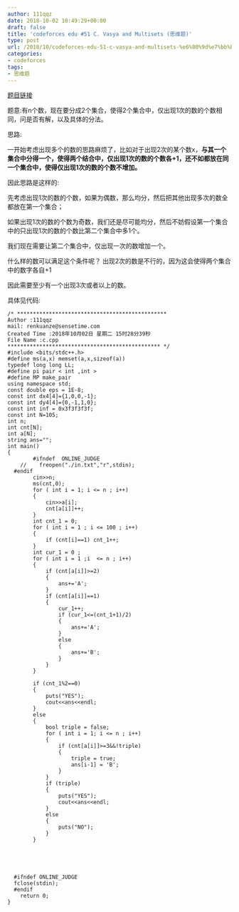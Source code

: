 ```yaml
---
author: 111qqz
date: 2018-10-02 10:49:29+00:00
draft: false
title: 'codeforces edu #51 C. Vasya and Multisets (思维题)'
type: post
url: /2018/10/codeforces-edu-51-c-vasya-and-multisets-%e6%80%9d%e7%bb%b4%e9%a2%98/
categories:
- codeforces
tags:
- 思维题
---
```


[题目链接](http://codeforces.com/contest/1051/problem/C)

题意:有n个数，现在要分成2个集合，使得2个集合中，仅出现1次的数的个数相同，问是否有解，以及具体的分法。

思路:

一开始考虑出现多个的数的思路麻烦了，比如对于出现2次的某个数x，**与其一个集合中分得一个，使得两个结合中，仅出现1次的数的个数各+1，还不如都放在同一个集合中，使得仅出现1次的数的个数不增加。**

因此思路是这样的:

先考虑出现1次的数的个数，如果为偶数，那么均分，然后把其他出现多次的数全都放在第一个集合；

如果出现1次的数的个数为奇数，我们还是尽可能均分，然后不妨假设第一个集合中的只出现1次的数的个数比第二个集合中多1个。

我们现在需要让第二个集合中，仅出现一次的数增加一个。

什么样的数可以满足这个条件呢？ 出现2次的数是不行的，因为这会使得两个集合中的数字各自+1

因此需要至少有一个出现3次或者以上的数。

具体见代码:

    
    /* ***********************************************
    Author :111qqz
    mail: renkuanze@sensetime.com
    Created Time :2018年10月02日 星期二 15时28分39秒
    File Name :c.cpp
    ************************************************ */
    #include <bits/stdc++.h>
    #define ms(a,x) memset(a,x,sizeof(a))
    typedef long long LL;
    #define pi pair < int ,int >
    #define MP make_pair
    using namespace std;
    const double eps = 1E-8;
    const int dx4[4]={1,0,0,-1};
    const int dy4[4]={0,-1,1,0};
    const int inf = 0x3f3f3f3f;
    const int N=105;
    int n;
    int cnt[N];
    int a[N];
    string ans="";
    int main()
    {
            #ifndef  ONLINE_JUDGE 
        //    freopen("./in.txt","r",stdin);
      #endif
    		cin>>n;
    		ms(cnt,0);
    		for ( int i = 1; i <= n ; i++)
    		{
    			cin>>a[i];
    			cnt[a[i]]++;
    		}
    		int cnt_1 = 0;
    		for ( int i = 1 ; i <= 100 ; i++)
    		{
    			if (cnt[i]==1) cnt_1++;
    		}
    		int cur_1 = 0 ;
    		for ( int i = 1 ;i  <= n ; i++)
    		{
    			if (cnt[a[i]]>=2)
    			{
    				ans+='A';
    			}
    			if (cnt[a[i]]==1)
    			{
    				cur_1++;
    				if (cur_1<=(cnt_1+1)/2)
    				{
    					ans+='A';
    				}
    				else
    				{
    					ans+='B';
    				}
    			}
    		}
    
    		if (cnt_1%2==0)
    		{
    			puts("YES");
    			cout<<ans<<endl;
    		}
    		else
    		{
    			bool triple = false;
    			for ( int i = 1; i <= n ; i++)
    			{
    				if (cnt[a[i]]>=3&&!triple)
    				{
    					triple = true;
    					ans[i-1] = 'B';
    				}
    			}
    			if (triple)
    			{
    				puts("YES");
    				cout<<ans<<endl;
    			}
    			else
    			{
    				puts("NO");
    			}
    		}
    			
    
    
    
    
      #ifndef ONLINE_JUDGE  
      fclose(stdin);
      #endif
        return 0;
    }



